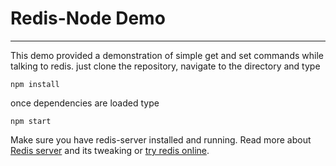 # Redis-Node Demo
---
This demo provided a demonstration of simple get and set commands while talking to redis.
just clone the repository, navigate to the directory and type
```
npm install
```
once dependencies are loaded type
```
npm start
``` 

Make sure you have redis-server installed and running.
Read more about [Redis server](https://redis.io) and its 
tweaking or 
[try redis online](https://try.redis.io).
